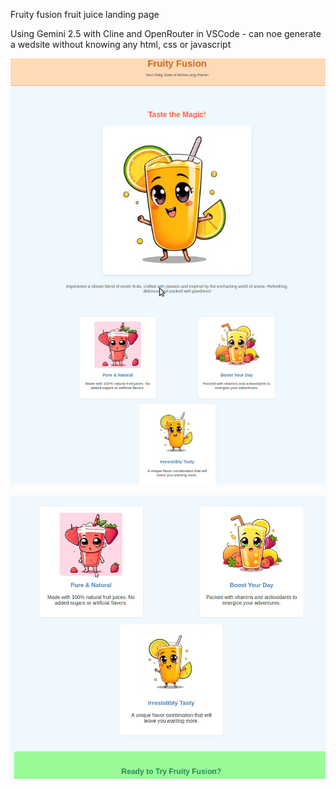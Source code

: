 Fruity fusion fruit juice landing page

Using Gemini 2.5 with Cline and OpenRouter in VSCode - can noe generate a wedsite without knowing any html, css or javascript

![Juice](images/Landing_Page.jpeg)

![More Juice](images/Landing_Page_b.jpeg)


